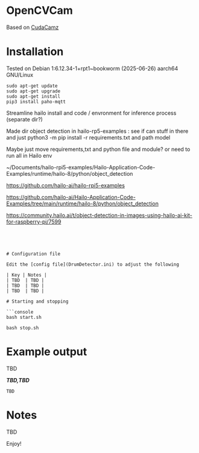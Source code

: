 # OpenCVCam

Based on [CudaCamz](https://github.com/JoeTester1965/CudaCamz)

# Installation

Tested on Debian 1:6.12.34-1+rpt1~bookworm (2025-06-26) aarch64 GNU/Linux


```console
sudo apt-get update 
sudo apt-get upgrade
sudo apt-get install 
pip3 install paho-mqtt
```

Streamline hailo install and code / envronment for inference process (separate dir?)


Made dir object detection in hailo-rp5-examples : see if can stuff in there and just python3 -m pip install -r requirements.txt and path model

Maybe just move requirements,txt and python file and module? or need to run all in Hailo env


~/Documents/hailo-rpi5-examples/Hailo-Application-Code-Examples/runtime/hailo-8/python/object_detection


https://github.com/hailo-ai/hailo-rpi5-examples

https://github.com/hailo-ai/Hailo-Application-Code-Examples/tree/main/runtime/hailo-8/python/object_detection

https://community.hailo.ai/t/object-detection-in-images-using-hailo-ai-kit-for-raspberry-pi/7599




```




# Configuration file

Edit the [config file](DrumDetector.ini) to adjust the following

| Key | Notes |
| TBD  | TBD |
| TBD  | TBD |
| TBD  | TBD |

# Starting and stopping

```console
bash start.sh
```

```console
bash stop.sh
```

# Example output

TBD

***TBD,TBD***


```console
TBD
```

# Notes

TBD

Enjoy!



